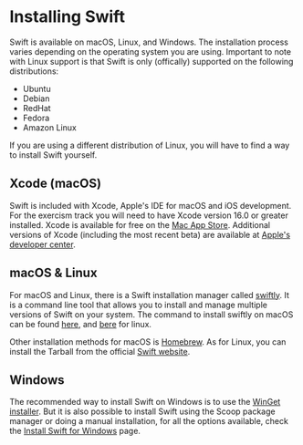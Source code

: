 # Installing Swift

Swift is available on macOS, Linux, and Windows.
The installation process varies depending on the operating system you are using.
Important to note with Linux support is that Swift is only (offically) supported on the following distributions:
- Ubuntu
- Debian
- RedHat
- Fedora
- Amazon Linux

If you are using a different distribution of Linux, you will have to find a way to install Swift yourself.

## Xcode (macOS)

Swift is included with Xcode, Apple's IDE for macOS and iOS development.
For the exercism track you will need to have Xcode version 16.0 or greater installed.
Xcode is available for free on the [Mac App Store][xcode].
Additional versions of Xcode (including the most recent beta) are available at [Apple's developer center][apple-developer-center].

## macOS & Linux

For macOS and Linux, there is a Swift installation manager called [swiftly][swiftly].
It is a command line tool that allows you to install and manage multiple versions of Swift on your system.
The command to install swiftly on macOS can be found [here][swiftly-macos], and [bere][swiftly-linux] for linux.

Other installation methods for macOS is [Homebrew][homebrew].
As for Linux, you can install the Tarball from the official [Swift website][tarbell].

## Windows

The recommended way to install Swift on Windows is to use the [WinGet installer][winget-windows].
But it is also possible to install Swift using the Scoop package manager or doing a manual installation, for all the options available, check the [Install Swift for Windows][swift-windows] page.

[xcode]: https://developer.apple.com/xcode/
[apple-developer-center]: https://developer.apple.com/xcode/downloads/
[swiftly]: https://github.com/swiftlang/swiftly
[swiftly-macos]: https://www.swift.org/install/macos/swiftly/
[swiftly-linux]: https://www.swift.org/install/linux/swiftly/
[homebrew]: https://formulae.brew.sh/formula/swift#default
[tarbell]: https://www.swift.org/install/linux/
[winget-windows]: https://www.swift.org/install/windows/winget/
[swift-windows]: https://www.swift.org/install/windows/
